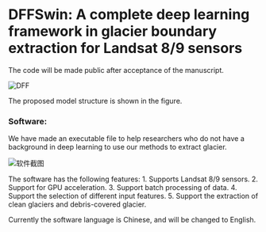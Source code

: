 DFFSwin: A complete deep learning framework in glacier boundary extraction for Landsat 8/9 sensors
====

The code will be made public after acceptance of the manuscript.

![DFF](https://github.com/yiyou101/Dense-Feature-Fusion-Swin/assets/82889935/e820336f-6b94-461b-9bd6-d66ce4b2d211)

The proposed model structure is shown in the figure.

### Software:

We have made an executable file to help researchers who do not have a background in deep learning to use our methods to extract glacier.

![软件截图](https://github.com/yiyou101/Dense-Feature-Fusion-Swin/assets/82889935/7a7daa5a-273a-4012-b523-329b9b5b2600)

The software has the following features: 1. Supports Landsat 8/9 sensors. 2. Support for GPU acceleration. 3. Support batch processing of data. 4. Support the selection of different input features. 5. Support the extraction of clean glaciers and debris-covered glacier.

Currently the software language is Chinese, and will be changed to English.




